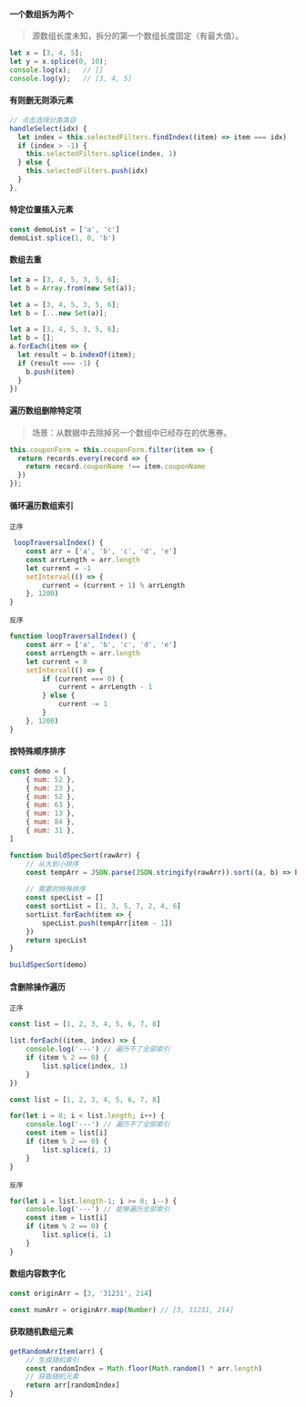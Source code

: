 

#### 一个数组拆为两个

> 源数组长度未知，拆分的第一个数组长度固定（有最大值）。

```javascript
let x = [3, 4, 5];
let y = x.splice(0, 10);
console.log(x);   // []
console.log(y);   // [3, 4, 5]
```



#### 有则删无则添元素

```javascript
// 点击选择分类类目
handleSelect(idx) {
  let index = this.selectedFilters.findIndex((item) => item === idx)
  if (index > -1) {
    this.selectedFilters.splice(index, 1)
  } else {
    this.selectedFilters.push(idx)
  }
},
```



#### 特定位置插入元素

```javascript
const demoList = ['a', 'c']
demoList.splice(1, 0, 'b')
```





#### 数组去重  

```javascript
let a = [3, 4, 5, 3, 5, 6];
let b = Array.from(new Set(a));
```

```javascript
let a = [3, 4, 5, 3, 5, 6];
let b = [...new Set(a)];
```

```javascript
let a = [3, 4, 5, 3, 5, 6];
let b = [];
a.forEach(item => {
  let result = b.indexOf(item);
  if (result === -1) {
    b.push(item)
  }
})
```



#### 遍历数组删除特定项

> 场景：从数据中去除掉另一个数组中已经存在的优惠券。

```javascript
this.couponForm = this.couponForm.filter(item => {
  return records.every(record => {
    return record.couponName !== item.couponName
  })
});
```



#### 循环遍历数组索引

`正序`

```javascript
 loopTraversalIndex() {
    const arr = ['a', 'b', 'c', 'd', 'e']
    const arrLength = arr.length
    let current = -1
    setInterval(() => {
        current = (current + 1) % arrLength
    }, 1200)
}
```

`反序`

```javascript
function loopTraversalIndex() {
    const arr = ['a', 'b', 'c', 'd', 'e']
    const arrLength = arr.length
    let current = 0
    setInterval(() => {
        if (current === 0) {
            current = arrLength - 1
        } else {
            current -= 1
        }
    }, 1200)
}
```



#### 按特殊顺序排序

```javascript
const demo = [
    { num: 52 },
    { num: 23 },
    { num: 52 },
    { num: 63 },
    { num: 13 },
    { num: 84 },
    { num: 31 },
]

function buildSpecSort(rawArr) {
    // 从大到小排序
    const tempArr = JSON.parse(JSON.stringify(rawArr)).sort((a, b) => b.num - a.num)
    
    // 需要的特殊排序
    const specList = []
    const sortList = [1, 3, 5, 7, 2, 4, 6]
    sortList.forEach(item => {
        specList.push(tempArr[item - 1])
    })
    return specList
}

buildSpecSort(demo)
```



#### 含删除操作遍历

`正序`

```javascript
const list = [1, 2, 3, 4, 5, 6, 7, 8]

list.forEach((item, index) => {
    console.log('---') // 遍历不了全部索引
    if (item % 2 == 0) {
        list.splice(index, 1)
    }
})
```

```javascript
const list = [1, 2, 3, 4, 5, 6, 7, 8]

for(let i = 0; i < list.length; i++) {
    console.log('---') // 遍历不了全部索引
    const item = list[i]
    if (item % 2 == 0) {
        list.splice(i, 1)
    }
}
```

`反序`

```javascript
for(let i = list.length-1; i >= 0; i--) {
    console.log('---') // 能够遍历全部索引
    const item = list[i]
    if (item % 2 == 0) {
        list.splice(i, 1)
    }
}
```



#### 数组内容数字化

```javascript
const originArr = [3, '31231', 214]

const numArr = originArr.map(Number) // [3, 31231, 214]
```



#### 获取随机数组元素

```javascript
getRandomArrItem(arr) {
    // 生成随机索引
    const randomIndex = Math.floor(Math.random() * arr.length)
    // 获取随机元素
    return arr[randomIndex]
}
```



